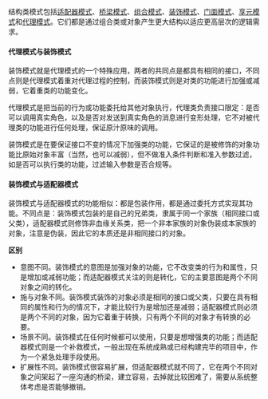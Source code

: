 结构类模式包括[适配器模式](14.%20适配器模式.md)、[桥梁模式](24.%20桥梁模式.md)、[组合模式](16.%20组合模式.md)、[装饰模式](12.%20装饰模式.md)、[门面模式](18.%20门面模式.md)、[享元模式](23.%20享元模式.md)和[代理模式](7.%20代理模式.md)。它们都是通过组合类或对象产生更大结构以适应更高层次的逻辑需求。

#### 代理模式与装饰模式

装饰模式就是代理模式的一个特殊应用，两者的共同点是都具有相同的接口，不同点则是代理模式着重对代理过程的控制，而装饰模式则是对类的功能进行加强或减弱，它着重类的功能变化。

代理模式是把当前的行为或功能委托给其他对象执行，代理类负责接口限定：是否可以调用真实角色，以及是否对发送到真实角色的消息进行变形处理，它不对被代理类的功能进行任何处理，保证原汁原味的调用。

装饰模式是在要保证接口不变的情况下加强类的功能，它保证的是被修饰的对象功能比原始对象丰富（当然，也可以减弱），但不做准入条件判断和准入参数过滤，如是否可以执行类的功能，过滤输入参数是否合规等。

#### 装饰模式与适配器模式

装饰模式与适配器模式的功能相似：都是包装作用，都是通过委托方式实现其功能。不同点是：装饰模式包装的是自己的兄弟类，隶属于同一个家族（相同接口或父类），适配器模式则修饰非血缘关系类，把一个非本家族的对象伪装成本家族的对象，注意是伪装，因此它的本质还是非相同接口的对象。

**区别**

* 意图不同。装饰模式的意图是加强对象的功能，它不改变类的行为和属性，只是增加或减弱功能；而适配器模式关注的则是转化，它的主要意图是两个不同对象之间的转化。
* 施与对象不同。装饰模式装饰的对象必须是相同的接口或父类，只要在具有相同的属性和行为的情况下，才能比较行为是增加还是减弱；适配器模式则必须是两个不同的对象，因为它着重于转换，只有两个不同的对象才有转换的必要。
* 场景不同。装饰模式在任何时候都可以使用，只要是想增强类的功能；而适配器模式则是一个补救模式，一般出现在系统成熟或已经构建完毕的项目中，作为一个紧急处理手段使用。
* 扩展性不同。装饰模式很容易扩展，但适配器模式就不同了，它在两个不同对象之间架起了一座沟通的桥梁，建立容易，去掉就比较困难了，需要从系统整体考虑是否能够撤销。